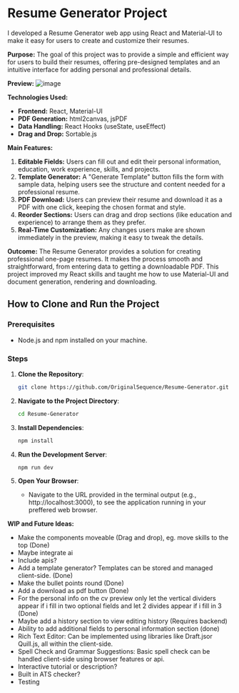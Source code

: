 # Resume Generator Project

I developed a Resume Generator web app using React and Material-UI to make it easy for users to create and customize their resumes.

**Purpose:**
The goal of this project was to provide a simple and efficient way for users to build their resumes, offering pre-designed templates and an intuitive interface for adding personal and professional details.

**Preview:**
![image](https://github.com/user-attachments/assets/20d6fd0c-afb0-4d40-84dd-73df5bfecca7)

**Technologies Used:**
- **Frontend:** React, Material-UI
- **PDF Generation:** html2canvas, jsPDF
- **Data Handling:** React Hooks (useState, useEffect)
- **Drag and Drop:** Sortable.js

**Main Features:**
1. **Editable Fields:** Users can fill out and edit their personal information, education, work experience, skills, and projects.
2. **Template Generator:** A "Generate Template" button fills the form with sample data, helping users see the structure and content needed for a professional resume.
3. **PDF Download:** Users can preview their resume and download it as a PDF with one click, keeping the chosen format and style.
4. **Reorder Sections:** Users can drag and drop sections (like education and experience) to arrange them as they prefer.
5. **Real-Time Customization:** Any changes users make are shown immediately in the preview, making it easy to tweak the details.

**Outcome:**
The Resume Generator provides a solution for creating professional one-page resumes. It makes the process smooth and straightforward, from entering data to getting a downloadable PDF. This project improved my React skills and taught me how to use Material-UI and document generation, rendering and downloading.

## How to Clone and Run the Project

### Prerequisites

- Node.js and npm installed on your machine.

### Steps

1. **Clone the Repository**:
   ```bash
   git clone https://github.com/OriginalSequence/Resume-Generator.git
   ```

2. **Navigate to the Project Directory**:
   ```bash
   cd Resume-Generator
   ```

3. **Install Dependencies**:
   ```bash
   npm install
   ```

4. **Run the Development Server**:
   ```bash
   npm run dev
   ```

5. **Open Your Browser**:
   - Navigate to the URL provided in the terminal output (e.g., http://localhost:3000), to see the application running in your preffered web browser.


**WIP and Future Ideas:**
- Make the components moveable (Drag and drop), eg. move skills to the top (Done)
- Maybe integrate ai
- Include apis?
- Add a template generator? Templates can be stored and managed client-side. (Done)
- Make the bullet points round (Done)
- Add a download as pdf button (Done)
- For the personal info on the cv preview only let the vertical dividers appear if i fill in two optional fields and 
let 2 divides appear if i fill in 3 (Done)
- Maybe add a history section to view editing history (Requires backend)
- Ability to add additional fields to personal information section (done)
- Rich Text Editor: Can be implemented using libraries like Draft.jsor Quill.js, all within the client-side.
- Spell Check and Grammar Suggestions: Basic spell check can be handled client-side using browser features or api.
- Interactive tutorial or description?
- Built in ATS checker?
- Testing



